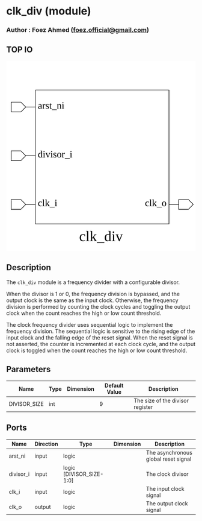 # clk_div (module)

### Author : Foez Ahmed (foez.official@gmail.com)

## TOP IO
<img src="./clk_div_top.svg">

## Description

The `clk_div` module is a frequency divider with a configurable divisor.

When the divisor is 1 or 0, the frequency division is bypassed, and the output clock is the same as
the input clock. Otherwise, the frequency division is performed by counting the clock cycles and
toggling the output clock when the count reaches the high or low count threshold.

The clock frequency divider uses sequential logic to implement the frequency division. The sequential
logic is sensitive to the rising edge of the input clock and the falling edge of the reset signal.
When the reset signal is not asserted, the counter is incremented at each clock cycle, and the
output clock is toggled when the count reaches the high or low count threshold.

## Parameters
|Name|Type|Dimension|Default Value|Description|
|-|-|-|-|-|
|DIVISOR_SIZE|int||9|The size of the divisor register|

## Ports
|Name|Direction|Type|Dimension|Description|
|-|-|-|-|-|
|arst_ni|input|logic||The asynchronous global reset signal|
|divisor_i|input|logic [DIVISOR_SIZE-1:0]|| The clock divisor|
|clk_i|input|logic||The input clock signal|
|clk_o|output|logic||The output clock signal|
